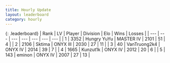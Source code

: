 ```yaml
---
title: Hourly Update
layout: leaderboard
category: hourly
---
```


{: .leaderboard}
| Rank | LV | Player | Division | Elo | Wins | Losses |
| --- | --- | --- | --- | --- | --- | --- |
| <span data-change="0">1</span> | 3352 | <span title="ID: 164871">Hungry YuYu</span> | MASTER IV | <span data-change="0">2101</span> | <span data-change="0">51</span> | <span data-change="0">4</span> |
| <span data-change="0">2</span> | 2106 | <span title="ID: 353063">Sktima</span> | ONYX III | <span data-change="0">2030</span> | <span data-change="0">27</span> | <span data-change="0">11</span> |
| <span data-change="0">3</span> | 40 | <span title="ID: 621410">VanTruong2k4</span> | ONYX IV | <span data-change="0">2014</span> | <span data-change="0">39</span> | <span data-change="0">7</span> |
| <span data-change="1">4</span> | 1665 | <span title="ID: 392407">Kunzut1k</span> | ONYX IV | <span data-change="28">2012</span> | <span data-change="2">20</span> | <span data-change="0">6</span> |
| <span data-change="-1">5</span> | 143 | <span title="ID: 282716">eminon</span> | ONYX IV | <span data-change="3">2007</span> | <span data-change="3">27</span> | <span data-change="3">13</span> |